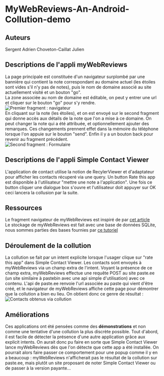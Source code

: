  # MyWebReviews-An-Android-Collution-demo

## Auteurs
Sergent Adrien
Choveton-Caillat Julien


## Descriptions de l'appli myWebReviews

La page principale est constituée d'un navigateur surplombé par une bannière qui contient la note correspondant au domaine actuel (les étoiles sont vides s'il n'y pas de notes), puis le nom de domaine associé au site actuellement visité et un bouton "go".   
La zone associée au nom de domaine est éditable, on peut y entrer une url et cliquer sur le bouton "go" pour s'y rendre.   
![Premier fragment : navigateur](https://dl.dropboxusercontent.com/s/5jpk7hdx3rxjleo/first_fragment.png?dl=0)   
En cliquant sur la note (les étoiles), et on est envoyé sur le second fragment qui donne accès aux détails de la note que l'on a mise à ce domaine. On peut changer la note qui a été attribuée, et optionnellement ajouter des remarques. Ces changements prennent effet dans la mémoire du téléphone lorsque l'on appuie sur le bouton "send". Enfin il y a un bouton back pour revenir au fragment précédent.   
![Second fragment : Formulaire](https://dl.dropboxusercontent.com/s/c9vllma7yxmxwaz/second_fragment.png?dl=0)  

## Descriptions de l'appli Simple Contact Viewer

L'application de contact utilise la notion de RecylerViewer et d'adaptateur pour afficher les contacts récuperé via une query. Un button Rate this app est disponible à l'utilisateur "mettre une note a l'application". Une fois ce button cliquer une dialogue box s'ouvre et l'utilisateur  doit appuyer sur OK ceci lancera la collusion par la suite.


## Ressources

Le fragment navigateur de myWebReviews est inspiré de par [cet article](https://medium.com/@innocentileka/build-a-simple-web-browser-in-android-studio-7b0b364225ac)   
Le stockage de myWebReviews est fait avec une base de données SQLite, nous sommes parties des bases fournies par [ce tutoriel](https://a-renouard.developpez.com/tutoriels/android/sqlite/)  

## Déroulement de la collution
La collution se fait par un intent explicite lorsque l'usager clique sur "rate this app" dans Simple Contact Viewer. Les contacts sont envoyés à myWebReviews via un champ extra de l'intent. Voyant la présence de ce champ extra, myWebReviews effectue une requête POST au site paste.ee (un site similaire à pastebin avec une api simple d'utilisation) avec ce contenu. L'api de paste.ee renvoie l'url associée au paste qui vient d'être créé, et le navigateur de myWebReviews affiche cette page pour démontrer que la collution a bien eu lieu. On obtient donc ce genre de résultat : 
![Contacts obtenus via collution](https://dl.dropboxusercontent.com/s/lmll41gxl28y2n2/DemoCollutionToPastee.png?dl=0)

## Améliorations
Ces applications ont été pensées comme des **démonstrations** et non comme une tentative d'une collution la plus discrète possible. Tout d'abord, il est facile de détecter la présence d'une autre application grâce aux explicit intents. On aurait donc pu faire en sorte que Simple Contact Viewer lance myWebReviews dès que l'on détecte que cette app a été installée. On pourrait alors faire passer ce comportement pour une popup comme il y en a beaucoup : myWebReviews n'afficherait pas le résultat de la collution sur paste.ee, mais plutôt un site proposant de noter Simple Contact Viewer ou de passer à la version payante...
